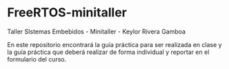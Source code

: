 # FreeRTOS-minitaller
Taller SIstemas Embebidos - Minitaller - Keylor Rivera Gamboa 

En este repositorio encontrará la guía práctica para ser realizada en clase y la guía práctica que deberá realizar de forma individual y reportar en el formulario del curso. 
